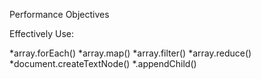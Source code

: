 Performance Objectives


Effectively Use:

*array.forEach()
*array.map()
*array.filter()
*array.reduce()
*document.createTextNode()
*.appendChild()
